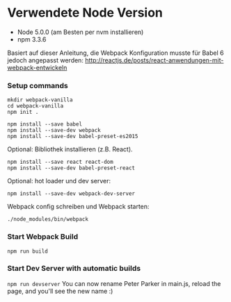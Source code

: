 # Verwendete Node Version
+ Node 5.0.0 (am Besten per nvm installieren)
+ npm 3.3.6

Basiert auf dieser Anleitung, die Webpack Konfiguration musste für Babel 6 jedoch angepasst werden:
http://reactjs.de/posts/react-anwendungen-mit-webpack-entwickeln

### Setup commands

    mkdir webpack-vanilla
    cd webpack-vanilla
    npm init .

    npm install --save babel
    npm install --save-dev webpack
    npm install --save-dev babel-preset-es2015

Optional: Bibliothek installieren (z.B. React).

    npm install --save react react-dom
    npm install --save-dev babel-preset-react

Optional: hot loader und dev server:

    npm install --save-dev webpack-dev-server

Webpack config schreiben und Webpack starten:

    ./node_modules/bin/webpack

### Start Webpack Build
`npm run build`

### Start Dev Server with automatic builds
`npm run devserver`
You can now rename Peter Parker in main.js, reload the page, and you'll see the new name :)
